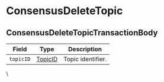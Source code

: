 # ConsensusDeleteTopic

## ConsensusDeleteTopicTransactionBody

| Field     | Type                                                                                                                                             | Description       |
| --------- | ------------------------------------------------------------------------------------------------------------------------------------------------ | ----------------- |
| `topicID` | ​[TopicID](https://github.com/theekrystallee/hedera-style-guide/blob/sdk-v1/deprecated/hedera-api/consensus-service/broken-reference/README.md)​ | Topic identifier. |

​\\
